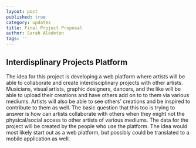 ```yaml
---
layout: post
published: true
category: updates
title: Final Project Proposal
author: Sarah Aladetan
tags: ''
---
```

## Interdisplinary Projects Platform

The idea for this project is developing a web platform where artists will be able to collaborate and create interdisciplinary projects with other artists. Musicians, visual artists, graphic designers, dancers, and the like will be able to upload their creations and have others add on to to them via various mediums. Artists will also be able to see others’ creations and be inspired to contribute to them as well. The basic question that this too is trying to answer is how can artists collaborate with others when they might not the physical/social access to other artists of various mediums. The data for the project will be created by the people who use the platform. The idea would most likely start out as a web platform, but possibly could be translated to a mobile application as well.